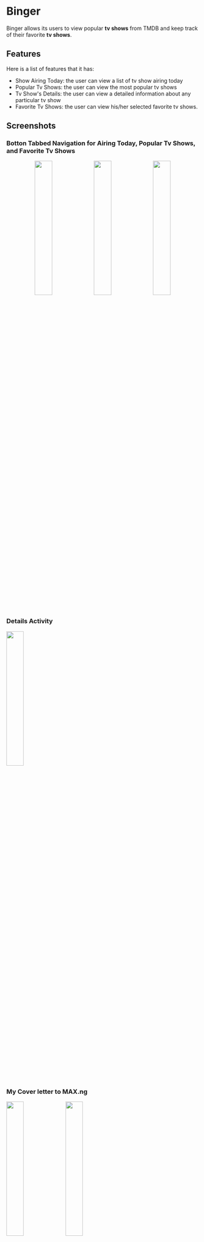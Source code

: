 # Binger

Binger allows its users to view popular **tv shows** from TMDB and keep track of their favorite **tv shows**.

## Features
Here is a list of features that it has:

- Show Airing Today: the user can view a list of tv show airing today
- Popular Tv Shows: the user can view the most popular tv shows
- Tv Show's Details: the user can view a detailed information about any particular tv show
- Favorite Tv Shows: the user can view his/her selected favorite tv shows.


## Screenshots
### Botton Tabbed Navigation for Airing Today, Popular Tv Shows, and Favorite Tv Shows
<p align="center">
<img src="https://github.com/OlayinkaPeter/Toodoo/blob/master/screenshots/1.png" width="30%">
<img src="https://github.com/OlayinkaPeter/Toodoo/blob/master/screenshots/2.png" width="30%">
<img src="https://github.com/OlayinkaPeter/Toodoo/blob/master/screenshots/3.png" width="30%">
</p>

### Details Activity
<img src="https://github.com/OlayinkaPeter/Toodoo/blob/master/screenshots/4.png" width="30%">

### My Cover letter to MAX.ng
<img src="https://github.com/OlayinkaPeter/Toodoo/blob/master/screenshots/5.png" width="30%">
<img src="https://github.com/OlayinkaPeter/Toodoo/blob/master/screenshots/6.png" width="30%">
    
## Libraries Used
Here is a list of dependencies used:
- [Glide v4](https://bumptech.github.io/glide/)
- [Retrofit v2](https://square.github.io/retrofit/)
- [RxJava v2](https://github.com/ReactiveX/RxJava)
- [Dagger v2](https://github.com/google/dagger)
- [Room Presistence Library](https://developer.android.com/topic/libraries/architecture/room)
- [ButterKnife](https://github.com/JakeWharton/butterknife)
- [Calligraphy](https://github.com/chrisjenx/Calligraphy)
